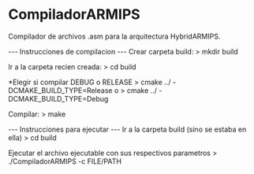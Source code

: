 # CompiladorARMIPS
Compilador de archivos .asm para la arquitectura HybridARMIPS.

--- Instrucciones de compilacion ---
Crear carpeta build:
    > mkdir build

Ir a la carpeta recien creada:
    > cd build

*Elegir si compilar DEBUG o RELEASE
    > cmake ../ -DCMAKE_BUILD_TYPE=Release
o
    > cmake ../ -DCMAKE_BUILD_TYPE=Debug

Compilar:
    > make

--- Instrucciones para ejecutar ---
Ir a la carpeta build (sino se estaba en ella)
    > cd build

Ejecutar el archivo ejecutable con sus respectivos parametros
    > ./CompiladorARMIPS -c FILE/PATH